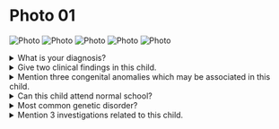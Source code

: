 # Photo 01

![Photo](/pediatrics/photo/01a.png)
![Photo](/pediatrics/photo/01b.png)
![Photo](/pediatrics/photo/01c.png)
![Photo](/pediatrics/photo/01d.png)
![Photo](/pediatrics/photo/01e.png)

<details>
  <summary>What is your diagnosis?</summary>
  Down's syndrome
</details>

<details>
<summary>Give two clinical findings in this child.</summary>

1. Small nose with flat nasal bridge
1. Prominent epicanthic folds
1. Low set ear
1. Small mouth
1. Protruded fissure tongue

</details>

<details>
<summary>Mention three congenital anomalies which may be associated in this child.</summary>

1. Congenital heart diseases (e.g., PDA, VSD, AVSD)
1. GI tract anomalies (Duodenal atresia, Esophageal atresia, Inperforated anus)
1. Prone to infection
1. Hypothyroidism
1. Increased risk of Leukaemia

</details>

<details>
<summary>Can this child attend normal school?</summary>
No
</details>

<details>
<summary>Most common genetic disorder?</summary>
Non-dysjunction (95%)
</details>

<details>
<summary>Mention 3 investigations related to this child.</summary>

- Diagnosis of genetic disease can be reached by
  1. Clinical diagnosis
  1. Chromosomal studies (Karyotyping)
  1. Cytogenetic studies (Gene/DNA analysis)
- Prenatal/Antenatal diagnosis
  1. Chorionic villous sampling
  1. Amniocentesis
  1. Fetal blood sampling

</details>
